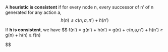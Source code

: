 A **heuristic is consistent** if for every node n, every successor of n’ of n generated for any action a,
$$ h(n) ≤ c(n,a,n’) + h(n’) $$

If **h is consistent**, we have
$$ f(n’) = g(n’) + h(n’) = g(n) + c(n,a,n') + h(n') ≥ g(n) + h(n) ≥ f(n)

$$

